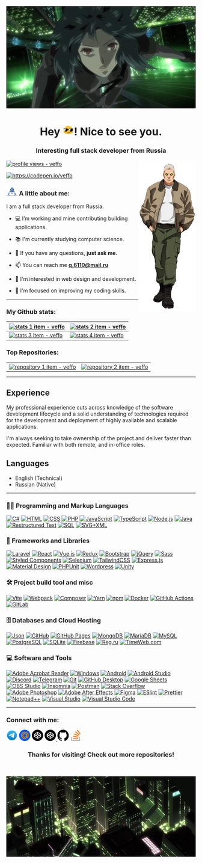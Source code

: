 <a href="#">
    <img src="assets/images/banner.webp" alt="banner" />
</a>

<h1 align="center">
    Hey <a href="#"><img width="30" src="assets/icons/blob-sunglasses.gif" alt="blob sunglasses" /></a>! Nice to see you.
</h1>

<h3 align="center">
    Interesting full stack developer from Russia
</h3>

<a href="#">
    <img align="right" height="400" src="assets/images/sidebar.png" alt="sidebar" />
</a>

<p>
    <a href="#">
        <img src="https://komarev.com/ghpvc/?username=veffo&label=Profile%20views&color=0e75b6&style=flat" alt="profile views - veffo" />
    </a>
</p>

<p>
    <a href="https://codepen.io/veffo" target="_blank">
        <picture>
            <source
                srcset="https://img.shields.io/badge/CodePen-@veffo-6f6f6f?logo=codepen&logoColor=white&style=for-the-badge"
                media="(prefers-color-scheme: dark)"
                alt="https://codepen.io/veffo"
            />
            <source
                srcset="https://img.shields.io/badge/CodePen-@veffo-8f8f8f?logo=codepen&logoColor=white&style=for-the-badge"
                media="(prefers-color-scheme: light), (prefers-color-scheme: no-preference)"
                alt="https://codepen.io/veffo"
            />
            <img src="https://img.shields.io/badge/CodePen-@veffo-8f8f8f?logo=codepen&logoColor=white&style=for-the-badge" alt="https://codepen.io/veffo" />
        </picture>
    </a>
</p>

### <a href="#"><img width="30" src="assets/images/dev.gif" alt="developer" /></a> A little about me:

I am a full stack developer from Russia.

- 💻 I’m working and mine contributing building applications.

- 📚 I'm currently studying computer science.

- 💬 If you have any questions, **just ask me**.

- 📫 You can reach me **q.6110@mail.ru**

- 🌵 I'm interested in web design and development.

- 🎯 I'm focused on improving my coding skills.

---

### My Github stats:

<table>
    <thead>
        <tr>
            <th>
                <a href="#">
                    <picture>
                        <source
                            srcset="https://github-profile-summary-cards.vercel.app/api/cards/profile-details?username=veffo&theme=github_dark&hide_border=true"
                            media="(prefers-color-scheme: dark)"
                            alt="stats 1 item - veffo"
                        />
                        <source
                            srcset="https://github-profile-summary-cards.vercel.app/api/cards/profile-details?username=veffo&theme=github&hide_border=true"
                            media="(prefers-color-scheme: light), (prefers-color-scheme: no-preference)"
                            alt="stats 1 item - veffo"
                        />
                        <img src="https://github-profile-summary-cards.vercel.app/api/cards/profile-details?username=veffo&theme=github&hide_border=true" alt="stats 1 item - veffo" />
                    </picture>
                </a>
            </th>
            <th>
                <a href="#">
                    <picture>
                        <source
                            srcset="http://github-profile-summary-cards.vercel.app/api/cards/repos-per-language?username=veffo&theme=github_dark&hide_border=true"
                            media="(prefers-color-scheme: dark)"
                            alt="stats 2 item - veffo"
                        />
                        <source
                            srcset="http://github-profile-summary-cards.vercel.app/api/cards/repos-per-language?username=veffo&theme=github&hide_border=true"
                            media="(prefers-color-scheme: light), (prefers-color-scheme: no-preference)"
                            alt="stats 2 item - veffo"
                        />
                        <img src="http://github-profile-summary-cards.vercel.app/api/cards/repos-per-language?username=veffo&theme=github&hide_border=true" alt="stats 2 item - veffo" />
                    </picture>
                </a>
            </th>
        </tr>
    </thead>
    <tbody>
        <tr>
            <td>
                <a href="#">
                    <picture>
                        <source
                            srcset="https://github-readme-stats.vercel.app/api?username=veffo&bg_color=0D1117&title_color=0366DE&text_color=77909C&icon_color=77909C&show_icons=true&locale=en&count_private=true&include_all_commits=true&hide_border=true"
                            media="(prefers-color-scheme: dark)"
                            alt="stats 3 item - veffo"
                        />
                        <source
                            srcset="https://github-readme-stats.vercel.app/api?username=veffo&bg_color=ffffff&title_color=0366DE&text_color=586069&icon_color=586069&show_icons=true&locale=en&count_private=true&include_all_commits=true&hide_border=true"
                            media="(prefers-color-scheme: light), (prefers-color-scheme: no-preference)"
                            alt="stats 3 item - veffo"
                        />
                        <img src="https://github-readme-stats.vercel.app/api?username=veffo&bg_color=ffffff&title_color=0366DE&text_color=586069&icon_color=586069&show_icons=true&locale=en&count_private=true&include_all_commits=true&hide_border=true" alt="stats 3 item - veffo" />
                    </picture>
                </a>
            </td>
            <td>
                <a href="#">
                    <picture>
                        <source
                            srcset="https://github-readme-stats.vercel.app/api/top-langs?username=veffo&bg_color=0D1117&title_color=0366DE&show_icons=true&locale=en&layout=compact&langs_count=6&hide_border=true"
                            media="(prefers-color-scheme: dark)"
                            alt="stats 4 item - veffo"
                        />
                        <source
                            srcset="https://github-readme-stats.vercel.app/api/top-langs?username=veffo&bg_color=ffffff&title_color=0366DE&show_icons=true&locale=en&layout=compact&langs_count=6&hide_border=true"
                            media="(prefers-color-scheme: light), (prefers-color-scheme: no-preference)"
                            alt="stats 4 item - veffo"
                        />
                        <img src="https://github-readme-stats.vercel.app/api/top-langs?username=veffo&bg_color=ffffff&title_color=0366DE&show_icons=true&locale=en&layout=compact&langs_count=6&hide_border=true" alt="stats 4 item - veffo" />
                    </picture>
                </a>
            </td>
        </tr>
    </tbody>
</table>

### Top Repositories:

<table>
    <tbody>
        <tr>
            <td>
                <a href="https://github.com/veffo/veffo" target="_blank">
                    <picture>
                        <source
                            srcset="https://github-readme-stats.vercel.app/api/pin/?username=veffo&repo=veffo&bg_color=0D1117&title_color=0366DE&text_color=77909C&icon_color=77909C&locale=en&hide_border=true"
                            media="(prefers-color-scheme: dark)"
                            alt="repository 1 item - veffo"
                        />
                        <source
                            srcset="https://github-readme-stats.vercel.app/api/pin/?username=veffo&repo=veffo&bg_color=ffffff&title_color=0366DE&text_color=586069&icon_color=586069&locale=en&hide_border=true"
                            media="(prefers-color-scheme: light), (prefers-color-scheme: no-preference)"
                            alt="repository 1 item - veffo"
                        />
                        <img src="https://github-readme-stats.vercel.app/api/pin/?username=veffo&repo=veffo&bg_color=ffffff&title_color=0366DE&text_color=586069&icon_color=586069&locale=en&hide_border=true" alt="repository 1 item - veffo" />
                    </picture>
                </a>
            </td>
            <td>
                <a href="https://github.com/veffo/Unity-2D-Associative-Array-Limit" target="_blank">
                    <picture>
                        <source
                            srcset="https://github-readme-stats.vercel.app/api/pin/?username=veffo&repo=Unity-2D-Associative-Array-Limit&bg_color=0D1117&title_color=0366DE&text_color=77909C&icon_color=77909C&locale=en&hide_border=true"
                            media="(prefers-color-scheme: dark)"
                            alt="repository 2 item - veffo"
                        />
                        <source
                            srcset="https://github-readme-stats.vercel.app/api/pin/?username=veffo&repo=Unity-2D-Associative-Array-Limit&bg_color=ffffff&title_color=0366DE&text_color=586069&icon_color=586069&locale=en&hide_border=true"
                            media="(prefers-color-scheme: light), (prefers-color-scheme: no-preference)"
                            alt="repository 2 item - veffo"
                        />
                        <img src="https://github-readme-stats.vercel.app/api/pin/?username=veffo&repo=Unity-2D-Associative-Array-Limit&bg_color=ffffff&title_color=0366DE&text_color=586069&icon_color=586069&locale=en&hide_border=true" alt="repository 2 item - veffo" />
                    </picture>
                </a>
            </td>
        </tr>
    </tbody>
</table>

---

## Experience

My professional experience cuts across knowledge of the software development lifecycle and a solid understanding of technologies required for the development and deployment of highly available and scalable applications.

I'm always seeking to take ownership of the project and deliver faster than expected. Familiar with both remote, and in-office roles.

## Languages
- English (Technical)
- Russian (Native)

---

### :woman_technologist: Programming and Markup Languages

<p>
    <a href="#"><img alt="C#" src="https://custom-icon-badges.demolab.com/badge/C%23-68217a.svg?logo=cs2&logoColor=ffffff" /></a>
    <a href="#"><img alt="HTML" src="https://img.shields.io/badge/HTML-e34f26.svg?logo=html5&logoColor=ffffff" /></a>
    <a href="#"><img alt="CSS" src="https://img.shields.io/badge/CSS-1572b6.svg?logo=css3&logoColor=ffffff" /></a>
    <a href="#"><img alt="PHP" src="https://img.shields.io/badge/PHP-777bb4.svg?logo=php&logoColor=ffffff" /></a>
    <a href="#"><img alt="JavaScript" src="https://img.shields.io/badge/JavaScript-f7df1e.svg?logo=javascript&logoColor=000000" /></a>
    <a href="#"><img alt="TypeScript" src="https://img.shields.io/badge/TypeScript-007acc.svg?logo=typescript&logoColor=ffffff" /></a>
    <a href="#"><img alt="Node.js" src="https://img.shields.io/badge/Node.js-43853d.svg?logo=node.js&logoColor=ffffff" /></a>
    <a href="#"><img alt="Java" src="https://custom-icon-badges.demolab.com/badge/Java-007396.svg?logo=java&logoColor=ffffff" /></a>
    <a href="#"><img alt="Restructured Text" src="https://img.shields.io/badge/Restructured Text-3a4148.svg?logo=readthedocs&logoColor=ffffff" /></a>
    <a href="#"><img alt="SQL" src="https://custom-icon-badges.demolab.com/badge/SQL-025e8c.svg?logo=database&logoColor=ffffff" /></a>
    <a href="#"><img alt="SVG+XML" src="https://img.shields.io/badge/SVG%2BXML-e0982c.svg?logo=svg&logoColor=ffffff" /></a>
</p>

### 🧰 Frameworks and Libraries

<p>
    <a href="#"><img alt="Laravel" src="https://img.shields.io/badge/-Laravel-f23529.svg?logo=Laravel&logoColor=ffffff" /></a>
    <a href="#"><img alt="React" src="https://img.shields.io/badge/-React-45b8d8.svg?logo=react&logoColor=ffffff" /></a>
    <a href="#"><img alt="Vue.js" src="https://img.shields.io/badge/Vue.js-4fc08d.svg?logo=vuedotjs&logoColor=ffffff" /></a>
    <a href="#"><img alt="Redux" src="https://img.shields.io/badge/-Redux-764abc.svg?logo=redux&logoColor=ffffff" /></a>
    <a href="#"><img alt="Bootstrap" src="https://img.shields.io/badge/Bootstrap-7952b3.svg?logo=bootstrap&logoColor=ffffff" /></a>
    <a href="#"><img alt="jQuery" src="https://img.shields.io/badge/jQuery-0769ad.svg?logo=jquery&logoColor=ffffff" /></a>
    <a href="#"><img alt="Sass" src="https://img.shields.io/badge/-Sass-cc6699.svg?logo=sass&logoColor=ffffff" /></a>
    <a href="#"><img alt="Styled Components" src="https://img.shields.io/badge/-Styled_Components-db7092.svg?logo=styled-components&logoColor=ffffff" /></a>
    <a href="#"><img alt="Selenium" src="https://img.shields.io/static/v1?label=&message=Selenium&color=43b02a.svg&logo=selenium&logoColor=ffffff" /></a>
    <a href="#"><img alt="TailwindCSS" src="https://img.shields.io/badge/-Tailwind%20CSS-37a59f.svg?logo=tailwind-css&logoColor=ffffff" /></a>
    <a href="#"><img alt="Express.js" src="https://img.shields.io/badge/Express.js-404d59.svg?logo=express&logoColor=ffffff" /></a>
    <a href="#"><img alt="Material Design" src="https://img.shields.io/badge/Material%20Design-0081cb.svg?logo=material-design&logoColor=ffffff" /></a>
    <a href="#"><img alt="PHPUnit" src="https://custom-icon-badges.demolab.com/badge/PHPUnit-366488.svg?logo=test-tube&logoColor=ffffff" /></a>
    <a href="#"><img alt="Wordpress" src="https://img.shields.io/badge/Wordpress-21759b7.svg?logo=wordpress&logoColor=ffffff" /></a>
    <a href="#"><img alt="Unity" src="https://img.shields.io/badge/Unity-070707.svg?logo=unity&logoColor=ffffff" /></a>
</p>

### 🛠️ Project build tool and misc

<p>
    <a href="#"><img alt="Vite" src="https://img.shields.io/badge/-Vite-5f66eb.svg?logo=vite&logoColor=ffffff" /></a>
    <a href="#"><img alt="Webpack" src="https://img.shields.io/badge/-Webpack-2b3a42.svg?logo=webpack&logoColor=ffffff" /></a>
    <a href="#"><img alt="Composer" src="https://img.shields.io/badge/Composer-885630.svg?logo=composer&logoColor=ffffff" /></a>
    <a href="#"><img alt="Yarn" src="https://img.shields.io/badge/Yarn-2c8ebb.svg?logo=yarn&logoColor=ffffff" /></a>
    <a href="#"><img alt="npm" src="https://img.shields.io/badge/-NPM-cb3837.svg?logo=npm&logoColor=ffffff" /></a>
    <a href="#"><img alt="Docker" src="https://img.shields.io/badge/-Docker-46a2f1.svg?logo=docker&logoColor=ffffff" /></a>
    <a href="#"><img alt="GitHub Actions" src="https://img.shields.io/badge/-Github_Actions-2088ff.svg?logo=github-actions&logoColor=ffffff" /></a>
    <a href="#"><img alt="GitLab" src="https://img.shields.io/badge/-GitLab-fca121.svg?logo=gitlab" /></a>
</p>

### 🗄️ Databases and Cloud Hosting

<p>
    <a href="#"><img alt="Json" src="https://img.shields.io/badge/json-5e5c5c.svg?logo=json&logoColor=ffffff" /></a>
    <a href="#"><img alt="GitHub" src="https://img.shields.io/badge/-GitHub-181717.svg?logo=github" /></a>
    <a href="#"><img alt="GitHub Pages" src="https://img.shields.io/badge/GitHub%20Pages-327fc7.svg?logo=github&logoColor=ffffff" /></a>
    <a href="#"><img alt="MongoDB" src ="https://img.shields.io/badge/MongoDB-4ea94b.svg?logo=mongodb&logoColor=ffffff" /></a>
    <a href="#"><img alt="MariaDB" src ="https://img.shields.io/badge/MariaDB-003545.svg?logo=mariadb&logoColor=ffffff" /></a>
    <a href="#"><img alt="MySQL" src="https://img.shields.io/badge/MySQL-4479a1.svg?logo=mysql&logoColor=ffffff" /></a>
    <a href="#"><img alt="PostgreSQL" src ="https://img.shields.io/badge/PostgreSQL-316192.svg?logo=postgresql&logoColor=ffffff" /></a>
    <a href="#"><img alt="SQLite" src ="https://img.shields.io/badge/SQLite-07405e.svg?logo=sqlite&logoColor=ffffff" /></a>
    <a href="#"><img alt="Firebase" src ="https://img.shields.io/badge/Firebase-039be5.svg?logo=Firebase&logoColor=ffffff" /></a>
    <a href="#"><img alt="Reg.ru" src="https://custom-icon-badges.demolab.com/badge/Reg.ru-0668c0.svg?logo=google-cloud&logoColor=ffffff" /></a>
    <a href="#"><img alt="TimeWeb.com" src="https://custom-icon-badges.demolab.com/badge/TimeWeb.com-4e749e.svg?logo=google-cloud&logoColor=ffffff" /></a>
</p>

### 💻 Software and Tools

<p>
    <a href="#"><img alt="Adobe Acrobat Reader" src="https://custom-icon-badges.demolab.com/badge/Adobe%20Acrobat%20Reader-ff0000.svg?logo=adobe-acrobat-reader&logoColor=ffffff" /></a>
    <a href="#"><img alt="Windows" src="https://custom-icon-badges.demolab.com/badge/Windows-0078d6.svg?logo=windows11&logoColor=ffffff" /></a>
    <a href="#"><img alt="Android" src="https://img.shields.io/badge/Android-3ddc84.svg?logo=android&logoColor=ffffff" /></a>
    <a href="#"><img alt="Android Studio" src="https://img.shields.io/badge/Android%20Studio-008678.svg?logo=android-studio&logoColor=ffffff" /></a>
    <a href="#"><img alt="Discord" src="https://img.shields.io/badge/-Discord-5865f2.svg?logo=discord&logoColor=ffffff" /></a>
    <a href="#"><img alt="Telegram" src="https://img.shields.io/badge/Telegram-2ca5e0.svg?logo=telegram&logoColor=ffffff" /></a>
    <a href="#"><img alt="Git" src="https://img.shields.io/badge/Git-f05033.svg?logo=git&logoColor=ffffff" /></a>
    <a href="#"><img alt="GitHub Desktop" src="https://img.shields.io/badge/GitHub%20Desktop-8034a9.svg?logo=github&logoColor=ffffff" /></a>
    <a href="#"><img alt="Google Sheets" src="https://img.shields.io/badge/Google%20Sheets-34a853.svg?logo=google%20sheets&logoColor=ffffff" /></a>
    <a href="#"><img alt="OBS Studio" src="https://img.shields.io/badge/-OBS%20Studio-302e31.svg?logo=obs-studio&logoColor=ffffff" /></a>
    <a href="#"><img alt="Insomnia" src="https://img.shields.io/badge/-Insomnia-5849be.svg?logo=insomnia&logoColor=ffffff" /></a>
    <a href="#"><img alt="Postman" src="https://img.shields.io/badge/Postman-ff6c37.svg?logo=postman&logoColor=ffffff" /></a>
    <a href="#"><img alt="Stack Overflow" src="https://img.shields.io/badge/-Stack%20Overflow-fe7a16.svg?logo=stack-overflow&logoColor=ffffff" /></a>
    <a href="#"><img alt="Adobe Photoshop" src="https://custom-icon-badges.demolab.com/badge/Adobe%20Photoshop-2ea3f7.svg?logo=adobe-photoshop&logoColor=ffffff" /></a>
    <a href="#"><img alt="Adobe After Effects" src="https://custom-icon-badges.demolab.com/badge/Adobe%20After%20Effects-cb8cf7.svg?logo=adobe-after-effects&logoColor=ffffff" /></a>
    <a href="#"><img alt="Figma" src="https://img.shields.io/badge/Figma-f24e1e.svg?logo=figma&logoColor=ffffff" /></a>
    <a href="#"><img alt="ESlint" src="https://img.shields.io/badge/-ESLint-513abd.svg?logo=eslint" /></a>
    <a href="#"><img alt="Prettier" src="https://img.shields.io/badge/-Prettier-eeb647.svg?logo=prettier&logoColor=ffffff" /></a>
    <a href="#"><img alt="Notepad++" src="https://img.shields.io/badge/Notepad++-90e59a.svg?&logo=notepad%2b%2b&logoColor=000000" /></a>
    <a href="#"><img alt="Visual Studio" src="https://custom-icon-badges.demolab.com/badge/Visual%20Studio-5c2d91.svg?&logo=visual-studio&logoColor=ffffff" /></a>
    <a href="#"><img alt="Visual Studio Code" src="https://custom-icon-badges.demolab.com/badge/Visual%20Studio%20Code-0078d7.svg?logo=vsc&logoColor=ffffff" /></a>
</p>

---
<!--
### Organisations I am part of:

<p>
    <a href="#"><img width="50" height="50" src="assets/icons/organisations/EddieHub.png" /></a>
    <a href="#"><img width="50" height="50" src="assets/icons/organisations/Zero_To_Mastery.png" /></a>
    <a href="#"><img width="50" height="50" src="assets/icons/organisations/Coding_Contributors_Lair.png" /></a>
    <a href="#"><img width="50" height="50" src="assets/icons/organisations/Roques_Beach.jpeg" /></a>
</p>

---
-->

### Connect with me:

<p>
    <a href="https://t.me/veffo1" target="_blank"><img width="30" height="30" src="assets/icons/telegram.svg" alt="https://t.me/veffo1" /></a>
    <a href="mailto:q.6110@mail.ru"><img width="30" height="30" src="assets/icons/mail.ru.svg" alt="q.6110@mail.ru" /></a>
    <a href="https://codepen.io/veffo" target="_blank"><img width="30" height="30" src="assets/icons/codepen.svg" alt="https://codepen.io/veffo" /></a>
    <a href="https://codepen.io/veffo" target="_blank">
        <picture>
            <source
                srcset="assets/icons/codepen-dark.svg"
                media="(prefers-color-scheme: dark)"
                alt="https://codepen.io/veffo"
            />
            <source
                srcset="assets/icons/codepen-light.svg"
                media="(prefers-color-scheme: light), (prefers-color-scheme: no-preference)"
                alt="https://codepen.io/veffo"
            />
            <img width="30" height="30" src="assets/icons/codepen-light.svg" alt="https://codepen.io/veffo" />
        </picture>
    </a>
    <a href="https://github.com/veffo" target="_blank"><img width="30" height="30" src="assets/icons/github.svg" alt="https://github.com/veffo" /></a>
    <a href="https://stackoverflow.com/users/29074285/veffo" target="_blank"><img width="30" height="30" src="assets/icons/stackoverflow.svg" alt="https://stackoverflow.com/users/29074285/veffo" /></a>
</p>

<h3 align="center">
    Thanks for visiting! Check out more repositories!
</h3>

<br />

<p>
    <a href="#">
        <img src="assets/images/footer.jpg" alt="footer" />
    </a>
</p>
